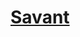 ﻿---
!LinkItem
Link: l5r_rogue_hd.md
NameLink: <!--NameLink-->[Savant](hd_l5r_rogue.md)<!--/NameLink-->
Id: l5r_index_hd.md#savant
ParentLink: l5r_index_hd.md#les-cinq-royaumes--les-règles-spécifiques
Name: Savant
ParentName: 'Les Cinq Royaumes : Les règles spécifiques'
Attributes: {}
AttributesDictionary: >+
  {}

---




# [Savant](hd_l5r_rogue.md)




